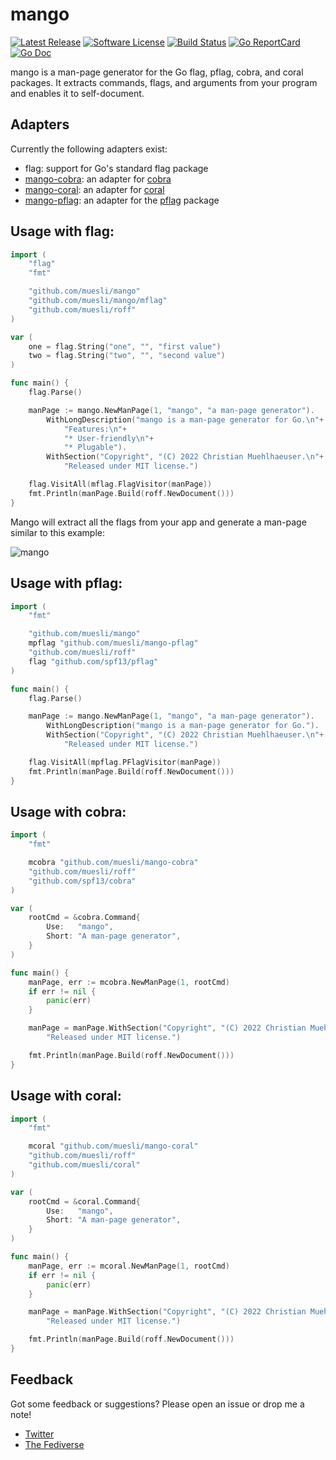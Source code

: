 # mango

[![Latest Release](https://img.shields.io/github/release/muesli/mango.svg?style=for-the-badge)](https://github.com/muesli/mango/releases)
[![Software License](https://img.shields.io/badge/license-MIT-brightgreen.svg?style=for-the-badge)](/LICENSE)
[![Build Status](https://img.shields.io/github/workflow/status/muesli/mango/build?style=for-the-badge)](https://github.com/muesli/mango/actions)
[![Go ReportCard](https://goreportcard.com/badge/github.com/muesli/mango?style=for-the-badge)](https://goreportcard.com/report/muesli/mango)
[![Go Doc](https://img.shields.io/badge/godoc-reference-blue.svg?style=for-the-badge)](https://pkg.go.dev/github.com/muesli/mango)

mango is a man-page generator for the Go flag, pflag, cobra, and coral packages.
It extracts commands, flags, and arguments from your program and enables it to
self-document.

## Adapters

Currently the following adapters exist:

- flag: support for Go's standard flag package
- [mango-cobra](https://github.com/muesli/mango-cobra): an adapter for [cobra](https://github.com/spf13/cobra)
- [mango-coral](https://github.com/muesli/mango-coral): an adapter for [coral](https://github.com/muesli/coral)
- [mango-pflag](https://github.com/muesli/mango-pflag): an adapter for the [pflag](https://github.com/spf13/pflag) package

## Usage with flag:

```go
import (
    "flag"
    "fmt"

    "github.com/muesli/mango"
    "github.com/muesli/mango/mflag"
    "github.com/muesli/roff"
)

var (
    one = flag.String("one", "", "first value")
    two = flag.String("two", "", "second value")
)

func main() {
    flag.Parse()

    manPage := mango.NewManPage(1, "mango", "a man-page generator").
        WithLongDescription("mango is a man-page generator for Go.\n"+
            "Features:\n"+
            "* User-friendly\n"+
            "* Plugable").
        WithSection("Copyright", "(C) 2022 Christian Muehlhaeuser.\n"+
            "Released under MIT license.")

    flag.VisitAll(mflag.FlagVisitor(manPage))
    fmt.Println(manPage.Build(roff.NewDocument()))
}
```

Mango will extract all the flags from your app and generate a man-page similar
to this example:

![mango](/mango.png)

## Usage with pflag:

```go
import (
    "fmt"

    "github.com/muesli/mango"
    mpflag "github.com/muesli/mango-pflag"
    "github.com/muesli/roff"
    flag "github.com/spf13/pflag"
)

func main() {
    flag.Parse()

    manPage := mango.NewManPage(1, "mango", "a man-page generator").
        WithLongDescription("mango is a man-page generator for Go.").
        WithSection("Copyright", "(C) 2022 Christian Muehlhaeuser.\n"+
            "Released under MIT license.")

    flag.VisitAll(mpflag.PFlagVisitor(manPage))
    fmt.Println(manPage.Build(roff.NewDocument()))
}
```

## Usage with cobra:

```go
import (
	"fmt"

	mcobra "github.com/muesli/mango-cobra"
	"github.com/muesli/roff"
	"github.com/spf13/cobra"
)

var (
    rootCmd = &cobra.Command{
        Use:   "mango",
        Short: "A man-page generator",
    }
)

func main() {
    manPage, err := mcobra.NewManPage(1, rootCmd)
    if err != nil {
        panic(err)
    }

    manPage = manPage.WithSection("Copyright", "(C) 2022 Christian Muehlhaeuser.\n"+
        "Released under MIT license.")

    fmt.Println(manPage.Build(roff.NewDocument()))
}
```

## Usage with coral:

```go
import (
	"fmt"

	mcoral "github.com/muesli/mango-coral"
	"github.com/muesli/roff"
	"github.com/muesli/coral"
)

var (
    rootCmd = &coral.Command{
        Use:   "mango",
        Short: "A man-page generator",
    }
)

func main() {
    manPage, err := mcoral.NewManPage(1, rootCmd)
    if err != nil {
        panic(err)
    }

    manPage = manPage.WithSection("Copyright", "(C) 2022 Christian Muehlhaeuser.\n"+
        "Released under MIT license.")

    fmt.Println(manPage.Build(roff.NewDocument()))
}
```

## Feedback

Got some feedback or suggestions? Please open an issue or drop me a note!

* [Twitter](https://twitter.com/mueslix)
* [The Fediverse](https://mastodon.social/@fribbledom)

